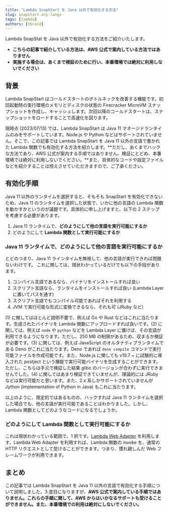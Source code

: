 ```yaml
---
title: "Lambda SnapStart を Java 以外で有効化する方法"
slug: snapstart-any-langs
tags: [lambda]
authors: [tbrand]
---
```


Lambda SnapStat を Java 以外で有効化する方法をご紹介いたします。

- **こちらの記事で紹介している方法は、AWS 公式で案内している方法ではありません**
- **実施する場合は、あくまで検証のために行い、本番環境では絶対に利用しないでください**

<!-- truncate -->

## 背景

Lambda SnapStart はコールドスタートのボトルネックを改善する機能です。初回起動時の実行環境のメモリとディスクの状態の Firecracker MicroVM スナップショットを作成し、キャッシュします。次回以降のコールドスタートは、スナップショットをロードすることで高速化を図ります。

現時点 (2023/07/13) では、Lambda SnapStart は Java 11 マネージドランタイムのみをサポートしています。Node.js や Python などはサポートされていません。そこで、この記事では Lambda SnapStart を Java 11 以外の言語で書かれた Lambda 関数でも有効化する方法を紹介します。**ただし、あくまでハックな方法であり、AWS 公式が案内する手順ではありません。検証にとどめ、本番環境では絶対に利用しないでください。**また、具体的なコードや設定ファイルなどを紹介することは控えさせていただきますので、ご了承ください。

## 有効化手順

Java 11 以外のランタイムを選択すると、そもそも SnapStart を有効化できないため、Java 11 のランタイムを選択した状態で、いかに他の言語の Lambda 関数を動かすかというのが議題です。具体的に申し上げますと、以下の 2 ステップを考慮する必要があります。

1. Java 11 ランタイムで、**どのようにして他の言語を実行可能にするか**
2. どのようにして **Lambda 関数として実行可能にするか**

### Java 11 ランタイムで、どのようにして他の言語を実行可能にするか

とどのつまり、Java 11 ラインタイムを無視して、他の言語が実行できれば問題ないわけです。
これに関しては、現状わかっているだけでも以下の手段があります。

1. コンパイル言語であるなら、バイナリをインストールすれば良い
2. スクリプト言語なら、ランタイムをインストールすれば良い (Lambda Layer に置いてパスを通す)
3. スクリプト言語でもコンパイル可能であればそれを利用する
4. JVM で実行可能な形式に変換できるなら、それも可 (JRuby など)

(1) に関してはほとんど説明不要で、例えば Go や Rust などはこれに当たります。生成されたバイナリを Lambda 関数にアップロードすれば良いです。(2) に関しては、例えば `node` や `python` などを Lambda Layer に置けば、その言語が利用できるようになります。ただし、250 MB の制限があるため、収まるか検証が必要です。(3) に関しては、例えば JavaScript のオルタナティブランタイムである Deno がこれに当たります。Deno であれば `deno compile` コマンドで実行可能ファイルを作成可能です。また、Node.js に関しても v19.7 ~ に試験的に導入された postject という機能で実行可能バイナリを生成することができます。ただし、こちらは手元で検証した結果 glibc のバージョンが合わずに実行できませんでした。(4) に関してはあまり検証できていませんが、理論的には JRuby などは実行可能だと思います。また、2.x 系しかサポートされていませんが Jython (implementation of Python in Java) もこれに当たります。

以上のように、限定的ではあるものの、ハックすれば Java 11 ランタイムを選択した場合でも、他の言語が実行可能であることはわかりました。しかし、Lambda 関数としてどのようなコードになるでしょうか。

### どのようにして Lambda 関数として実行可能にするか

これは現状わかっている範囲で、1 択です。[Lambda Web Adapter](https://github.com/awslabs/aws-lambda-web-adapter) を利用します。Lambda Web Adapter を利用すれば、Lambda 関数の invoke を、通常の HTTP リクエストとして受けることができます。つまり、慣れ親しんだ Web フレームワークが利用できます。

## まとめ

この記事では Lambda SnapStart を Java 11 以外の言語で有効化する手順について説明しました。3 度目になりますが、**AWS 公式で案内している手順ではありません。これらの手順に関して、AWS からはいかなるサポートも受けることができません。また、本番環境での利用は絶対にしないでください。**
